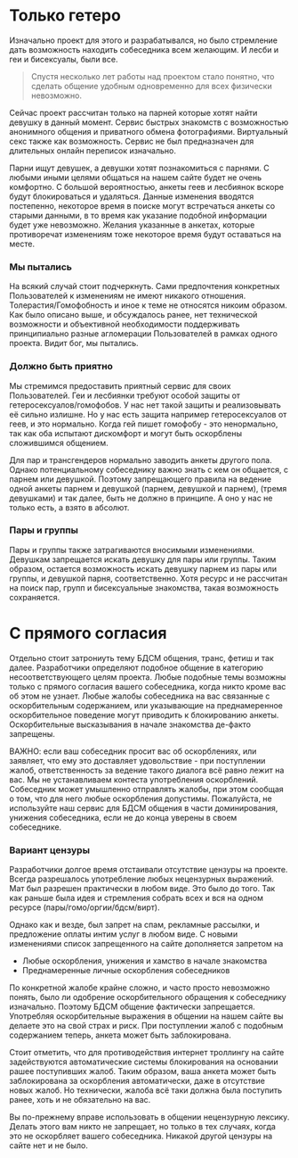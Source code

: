 # Только гетеро

Изначально проект для этого и разрабатывался, но было стремление дать возможность находить собеседника всем желающим. И лесби и геи и бисексуалы, были все.

> Спустя несколько лет работы над проектом стало понятно, что сделать общение удобным одновременно для всех физически невозможно.

Сейчас проект рассчитан только на парней которые хотят найти девушку в данный момент. Сервис быстрых знакомств с возможностью анонимного общения и приватного обмена фотографиями. Виртуальный секс также как возможность. Сервис не был предназначен для длительных онлайн переписок изначально.

Парни ищут девушек, а девушки хотят познакомиться с парнями. С любыми иными целями общаться на нашем сайте будет не очень комфортно. С большой вероятностью, анкеты геев и лесбиянок вскоре будут блокироваться и удаляться. Данные изменения вводятся постепенно, некоторое время в поиске могут встречаться анкеты со старыми данными, в то время как указание подобной информации будет уже невозможно. Желания указанные в анкетах, которые противоречат изменениям тоже некоторое время будут оставаться на месте.

### Мы пытались

На всякий случай стоит подчеркнуть. Сами предпочтения конкретных Пользователей к изменениям не имеют никакого отношения. Толерастия/Гомофобность и иное к теме не относятся никоим образом. Как было описано выше, и обсуждалось ранее, нет технической возможности и объективной необходимости поддерживать принципиально разные агломерации Пользователей в рамках одного проекта. Видит бог, мы пытались. 

### Должно быть приятно

Мы стремимся предоставить приятный сервис для своих Пользователей. Геи и лесбиянки требуют особой защиты от гетеросексуалов/гомофобов. У нас нет такой защиты и реализовывать её сильно излишне. Но у нас есть защита например гетеросексуалов от геев, и это нормально. Когда гей пишет гомофобу - это ненормально, так как оба испытают дискомфорт и могут быть оскорблены сложившимся общением.

Для пар и трансгендеров нормально заводить анкеты другого пола. Однако потенциальному собеседнику важно знать с кем он общается, с парнем или девушкой. Поэтому запрещающего правила на ведение одной анкеты парнем и девушкой (парнем, девушкой и парнем), (тремя девушками) и так далее, быть не должно в принципе. А оно у нас не только есть, а взято в абсолют.

### Пары и группы

Пары и группы также затрагиваются вносимыми изменениями. Девушкам запрещается искать девушку для пары или группы. Таким образом, остается возможность искать девушку парнем из пары или группы, и девушкой парня, соответственно. Хотя ресурс и не рассчитан на поиск пар, групп и бисексуальные знакомства, такая возможность сохраняется.

# С прямого согласия

Отдельно стоит затрониуть тему БДСМ общения, транс, фетиш и так далее. Разработчики определяют подобное общение в категорию несоответствующего целям проекта. Любые подобные темы возможны только с прямого согласия вашего собеседника, когда никто кроме вас об этом не узнает. Любые жалобы собеседника на вас связанные с оскорбительным содержанием, или указывающие на преднамеренное оскорбительное поведение могут приводить к блокированию анкеты. Оскорбительные высказывания в начале знакомства де-факто запрещены. 

ВАЖНО: если ваш собеседник просит вас об оскорблениях, или заявляет, что ему это доставляет удовольствие - при поступлении жалоб, ответственность за ведение такого диалога всё равно лежит на вас. Мы не устанавливаем контеста употребления оскорблений. Собеседник может умышленно отправлять жалобы, при этом сообщая о том, что для него любые оскорбления допустимы. Пожалуйста, не используйте наш сервис для БДСМ общения в части доминирования, унижения собеседника, если не до конца уверены в своем собеседнике.

### Вариант цензуры

Разработчики долгое время отстаивали отсутствие цензуры на проекте. Всегда разрешалось употребление любых нецензурных выражений. Мат был разрешен практически в любом виде. Это было до того. Так как раньше была идея и стремления собрать всех и вся на одном ресурсе (пары/гомо/оргии/бдсм/вирт).

Однако как и везде, был запрет на спам, рекламные рассылки, и предложение оплаты интим услуг в любом виде. С новыми изменениями список запрещенного на сайте дополняется запретом на  

* Любые оскорбления, унижения и хамство в начале знакомства
* Преднамеренные личные оскорбления собеседников

По конкретной жалобе крайне сложно, и часто просто невозможно понять, было ли одобрение оскорбительного обращения к собеседнику изначально. Поэтому БДСМ общение фактически запрещается. Употребляя оскорбительные выражения в общении на нашем сайте вы делаете это на свой страх и риск. При поступлении жалоб с подобным содержанием теперь, анкета может быть заблокирована. 

Стоит отметить, что для противодействия интернет троллингу на сайте задействуются автоматические системы блокирования на основании рашее поступивших жалоб. Таким образом, ваша анкета может быть заблокирована за оскорбления автоматически, даже в отсутствие новых жалоб. Но технически, жалоба всё таки должна была поступить ранее, хоть и не обязательно на вас.

Вы по-прежнему вправе использовать в общении нецензурную лексику. Делать этого вам никто не запрещает, но только в тех случаях, когда это не оскорбляет вашего собеседника. Никакой другой цензуры на сайте нет и не было.
